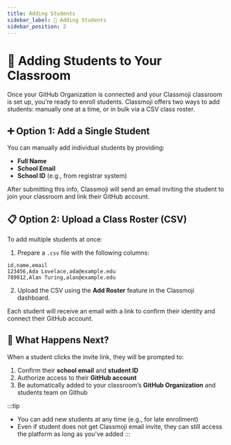 ```yaml
---
title: Adding Students
sidebar_label: 📝 Adding Students
sidebar_position: 2
---
```


# 📝 Adding Students to Your Classroom

Once your GitHub Organization is connected and your Classmoji classroom is set up, you’re ready to enroll students. Classmoji offers two ways to add students: manually one at a time, or in bulk via a CSV class roster.

## ➕ Option 1: Add a Single Student

You can manually add individual students by providing:

- **Full Name**
- **School Email**
- **School ID** (e.g., from registrar system)

After submitting this info, Classmoji will send an email inviting the student to join your classroom and link their GitHub account.

## 📋 Option 2: Upload a Class Roster (CSV)

To add multiple students at once:

1. Prepare a `.csv` file with the following columns:

```
id,name,email
123456,Ada Lovelace,ada@example.edu
789012,Alan Turing,alan@example.edu
```

2. Upload the CSV using the **Add Roster** feature in the Classmoji dashboard.

Each student will receive an email with a link to confirm their identity and connect their GitHub account.

## 🔗 What Happens Next?

When a student clicks the invite link, they will be prompted to:

1. Confirm their **school email** and **student ID**
2. Authorize access to their **GitHub account**
3. Be automatically added to your classroom’s **GitHub Organization** and students team on Github

:::tip

- You can add new students at any time (e.g., for late enrollment)
- Even if student does not get Classmoji email invite, they can still access the platform as long as you've added
  :::
